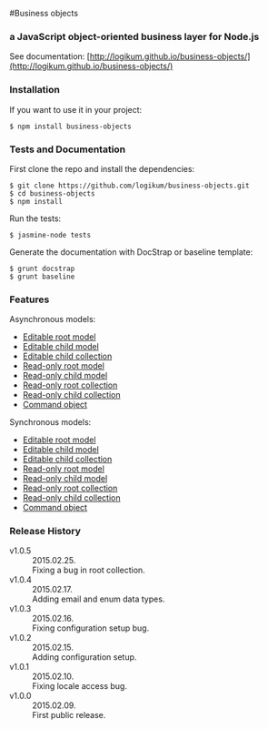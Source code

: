 #Business objects

### a JavaScript object-oriented business layer for Node.js

See documentation: [http://logikum.github.io/business-objects/](http://logikum.github.io/business-objects/)

### Installation

If you want to use it in your project:

```
$ npm install business-objects
```

### Tests and Documentation

First clone the repo and install the dependencies:

```
$ git clone https://github.com/logikum/business-objects.git
$ cd business-objects
$ npm install
```

Run the tests:

```
$ jasmine-node tests
```

Generate the documentation with DocStrap or baseline template:

```
$ grunt docstrap
$ grunt baseline
```

### Features

Asynchronous models:

* [Editable root model](http://logikum.github.io/business-objects/EditableRootModel.html)
* [Editable child model](http://logikum.github.io/business-objects/EditableChildModel.html)
* [Editable child collection](http://logikum.github.io/business-objects/EditableChildCollection.html)
* [Read-only root model](http://logikum.github.io/business-objects/ReadOnlyRootModel.html)
* [Read-only child model](http://logikum.github.io/business-objects/ReadOnlyChildModel.html)
* [Read-only root collection](http://logikum.github.io/business-objects/ReadOnlyRootCollection.html)
* [Read-only child collection](http://logikum.github.io/business-objects/ReadOnlyChildCollection.html)
* [Command object](http://logikum.github.io/business-objects/CommandObject.html)

Synchronous models:

* [Editable root model](http://logikum.github.io/business-objects/EditableRootModelSync.html)
* [Editable child model](http://logikum.github.io/business-objects/EditableChildModelSync.html)
* [Editable child collection](http://logikum.github.io/business-objects/EditableChildCollectionSync.html)
* [Read-only root model](http://logikum.github.io/business-objects/ReadOnlyRootModelSync.html)
* [Read-only child model](http://logikum.github.io/business-objects/ReadOnlyChildModelSync.html)
* [Read-only root collection](http://logikum.github.io/business-objects/ReadOnlyRootCollectionSync.html)
* [Read-only child collection](http://logikum.github.io/business-objects/ReadOnlyChildCollectionSync.html)
* [Command object](http://logikum.github.io/business-objects/CommandObjectSync.html)

### Release History

<dl>
  <dt>v1.0.5</dt>
  <dd>
    2015.02.25.<br/>
    Fixing a bug in root collection.
  </dd>

  <dt>v1.0.4</dt>
  <dd>
    2015.02.17.<br/>
    Adding email and enum data types.
  </dd>

  <dt>v1.0.3</dt>
  <dd>
    2015.02.16.<br/>
    Fixing configuration setup bug.
  </dd>

  <dt>v1.0.2</dt>
  <dd>
    2015.02.15.<br/>
    Adding configuration setup.
  </dd>

  <dt>v1.0.1</dt>
  <dd>
    2015.02.10.<br/>
    Fixing locale access bug.
  </dd>

  <dt>v1.0.0</dt>
  <dd>
    2015.02.09.<br/>
    First public release.
  </dd>
</dl>
